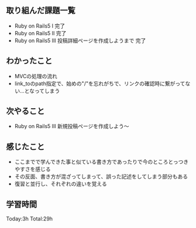 ## 取り組んだ課題一覧
- Ruby on Rails5 I  完了
- Ruby on Rails5 II  完了
- Ruby on Rails5 III 投稿詳細ページを作成しようまで 完了

## わかったこと
- MVCの処理の流れ
- link_toのpath指定で、始めの"/"を忘れがちで、リンクの確認時に繋がってない…となってしまう

## 次やること
- Ruby on Rails5 III 新規投稿ページを作成しよう～

## 感じたこと
- ここまでで学んできた事と似ている書き方であったりで今のところとっつきやすさを感じる
- その反面、書き方が混ざってしまって、誤った記述をしてしまう部分もある
- 復習と並行し、それぞれの違いを覚える

## 学習時間
Today:3h
Total:29h
